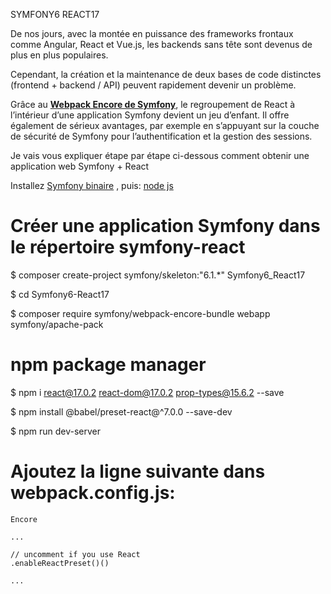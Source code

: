 SYMFONY6 REACT17

De nos jours, avec la montée en puissance des frameworks frontaux comme Angular, React et Vue.js, les backends sans tête sont devenus de plus en plus populaires.

Cependant, la création et la maintenance de deux bases de code distinctes (frontend + backend / API) peuvent rapidement devenir un problème.

Grâce au **[Webpack Encore de Symfony](https://symfony.com/doc/current/frontend.html#webpack-encore)**, le regroupement de
React à l’intérieur d’une application Symfony devient un jeu d’enfant. Il offre également de sérieux avantages, par exemple en s’appuyant sur la couche de sécurité de Symfony pour l’authentification et la gestion des sessions.

Je vais vous expliquer étape par étape ci-dessous comment obtenir une application web Symfony + React

Installez [Symfony binaire](https://symfony.com/download) ,  puis: [node js ](https://nodejs.org/en/download/)

# Créer une application Symfony dans le répertoire symfony-react
$ composer create-project symfony/skeleton:"6.1.*" Symfony6_React17

$ cd Symfony6-React17

$ composer require symfony/webpack-encore-bundle webapp symfony/apache-pack

# npm package manager
$ npm i react@17.0.2 react-dom@17.0.2 prop-types@15.6.2 --save

$  npm install @babel/preset-react@^7.0.0 --save-dev

$ npm run dev-server

# Ajoutez la ligne suivante dans webpack.config.js:

<pre class="  language-javascript"><code class="  language-javascript">Encore

<span class="token operator">...</span>

<span class="token comment">// uncomment if you use React</span>
<span class="token punctuation">.</span><span class="token function">enableReactPreset()</span><span class="token punctuation">(</span><span class="token punctuation">)</span>

<span class="token operator">...</span>
